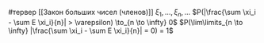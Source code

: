 #тервер 
[[Закон больших чисел (членов)]]
$\xi_1, \dots, \xi_n, \dots$
$P(|\frac{\sum \xi_i - \sum E \xi_i}{n}| > \varepsilon) \to_{n \to \infty} 0$
$P(\lim\limits_{n \to \infty} |\frac{\sum \xi_i - \sum E \xi_i}{n}| = 0) = 1$
